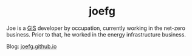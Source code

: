 <h1 align="center">joefg</h1>

Joe is a [GIS](https://en.wikipedia.org/wiki/Geographic_information_system)
developer by occupation, currently working in the net-zero business.
Prior to that, he worked in the energy infrastructure business.

Blog: [joefg.github.io](https://joefg.github.io)